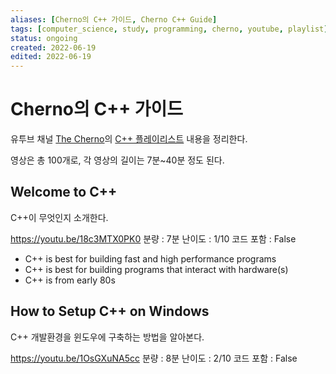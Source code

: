 ```yaml
---
aliases: [Cherno의 C++ 가이드, Cherno C++ Guide]
tags: [computer_science, study, programming, cherno, youtube, playlist]
status: ongoing
created: 2022-06-19
edited: 2022-06-19
---
```


# Cherno의 C++ 가이드
유투브 채널 [The Cherno](https://www.youtube.com/c/TheChernoProject)의 [C++ 플레이리스트](https://youtube.com/playlist?list=PLlrATfBNZ98dudnM48yfGUldqGD0S4FFb) 내용을 정리한다.

영상은 총 100개로, 각 영상의 길이는 7분~40분 정도 된다.

## Welcome to C++
C++이 무엇인지 소개한다.

https://youtu.be/18c3MTX0PK0
분량 : 7분
난이도 : 1/10
코드 포함 : False

- C++ is best for building fast and high performance programs
- C++ is best for building programs that interact with hardware(s)
- C++ is from early 80s

## How to Setup C++ on Windows
C++ 개발환경을 윈도우에 구축하는 방법을 알아본다.

https://youtu.be/1OsGXuNA5cc
분량 : 8분
난이도 : 2/10
코드 포함 : False

